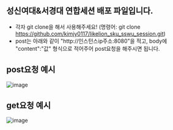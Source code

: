 ## 성신여대&서경대 연합세션 배포 파일입니다.

  - 각자 git clone을 해서 사용해주세요! (명령어: git clone https://github.com/kimjy0117/likelion_sku_sswu_session.git)
  - post는 아래와 같이 "http://인스턴스ip주소:8080"을 적고, body에 "content":"값" 형식으로 적어주어 post요청을 해주시면 됩니다.

  ## post요청 예시
  ![image](https://github.com/kimjy0117/-/assets/113746577/8975a191-ccae-4638-b03b-ab2176a09d17)

  ## get요청 예시
  ![image](https://github.com/kimjy0117/-/assets/113746577/01014a1a-87f3-482e-9852-113fa205c042)
